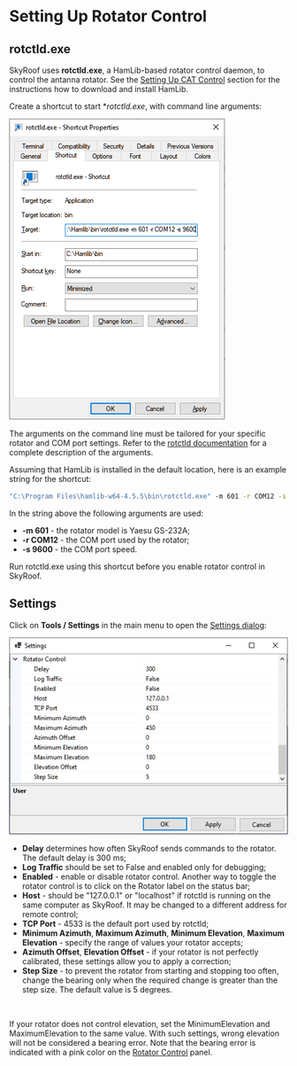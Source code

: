 # Setting Up Rotator Control

## rotctld.exe

SkyRoof uses **rotctld.exe**, a HamLib-based rotator control daemon, to control the antanna rotator.
See the [Setting Up CAT Control](setting_up_cat_control.md) section for the instructions how to
download and install HamLib.

Create a shortcut to start **rotctld.exe*, with command line arguments:

![Rotctld Shortcut](../images/rotctld_shortcut.png)

The arguments on the command line must be tailored for your specific rotator and COM port settings. Refer to the
[rotctld documentation](https://hamlib.sourceforge.net/html/rotctld.1.html) for a complete description
of the arguments.

Assuming that HamLib is installed in the default location, here is an example string for the shortcut:

```cmd
"C:\Program Files\hamlib-w64-4.5.5\bin\rotctld.exe" -m 601 -r COM12 -s 9600 
```

In the string above the following arguments are used:

- **-m 601** - the rotator model is Yaesu GS-232A;
- **-r COM12** - the COM port used by the rotator;
- **-s 9600** - the COM port speed.

 Run rotctld.exe using this shortcut before you enable rotator control in SkyRoof.

## Settings

Click on **Tools / Settings** in the main menu to open the
[Settings dialog](settings_window.md):

![Settings Dialog](../images/rotator_settings.png)

- **Delay** determines how often SkyRoof sends commands to the rotator. The default delay is 300 ms;
- **Log Traffic** should be set to False and enabled only for debugging;
- **Enabled** - enable or disable rotator control. Another way to toggle the rotator control
    is to click on the Rotator label on the status bar;
- **Host** - should be "127.0.0.1" or "localhost" if rotctld is running on the same computer as SkyRoof. It may be changed to a
    different address for remote control;
- **TCP Port** - 4533 is the default port used by rotctld;
- **Minimum Azimuth**, **Maximum Azimuth**, **Minimum Elevation**, **Maximum Elevation** -
    specify the range of values your rotator accepts;
- **Azimuth Offset**, **Elevation Offset** - if your rotator is not perfectly calibrated, these settings
    allow you to apply a correction;
- **Step Size** - to prevent the rotator from starting and stopping too often, change the bearing
    only when the required change is greater than the step size. The default value is 5 degrees.

<br>

If your rotator does not control elevation, set the MinimumElevation and MaximumElevation to the same value. With such settings,
wrong elevation will not be considered a bearing error. Note that the bearing error is indicated with a pink color
on the [Rotator Control](rotator_control.md) panel.

